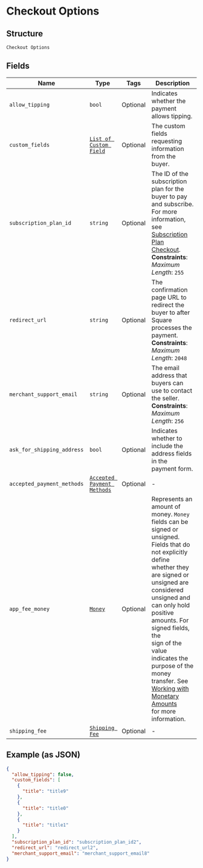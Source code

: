 
# Checkout Options

## Structure

`Checkout Options`

## Fields

| Name | Type | Tags | Description |
|  --- | --- | --- | --- |
| `allow_tipping` | `bool` | Optional | Indicates whether the payment allows tipping. |
| `custom_fields` | [`List of Custom Field`](../../doc/models/custom-field.md) | Optional | The custom fields requesting information from the buyer. |
| `subscription_plan_id` | `string` | Optional | The ID of the subscription plan for the buyer to pay and subscribe.<br>For more information, see [Subscription Plan Checkout](https://developer.squareup.com/docs/checkout-api/subscription-plan-checkout).<br>**Constraints**: *Maximum Length*: `255` |
| `redirect_url` | `string` | Optional | The confirmation page URL to redirect the buyer to after Square processes the payment.<br>**Constraints**: *Maximum Length*: `2048` |
| `merchant_support_email` | `string` | Optional | The email address that buyers can use to contact the seller.<br>**Constraints**: *Maximum Length*: `256` |
| `ask_for_shipping_address` | `bool` | Optional | Indicates whether to include the address fields in the payment form. |
| `accepted_payment_methods` | [`Accepted Payment Methods`](../../doc/models/accepted-payment-methods.md) | Optional | - |
| `app_fee_money` | [`Money`](../../doc/models/money.md) | Optional | Represents an amount of money. `Money` fields can be signed or unsigned.<br>Fields that do not explicitly define whether they are signed or unsigned are<br>considered unsigned and can only hold positive amounts. For signed fields, the<br>sign of the value indicates the purpose of the money transfer. See<br>[Working with Monetary Amounts](https://developer.squareup.com/docs/build-basics/working-with-monetary-amounts)<br>for more information. |
| `shipping_fee` | [`Shipping Fee`](../../doc/models/shipping-fee.md) | Optional | - |

## Example (as JSON)

```json
{
  "allow_tipping": false,
  "custom_fields": [
    {
      "title": "title9"
    },
    {
      "title": "title0"
    },
    {
      "title": "title1"
    }
  ],
  "subscription_plan_id": "subscription_plan_id2",
  "redirect_url": "redirect_url2",
  "merchant_support_email": "merchant_support_email8"
}
```

